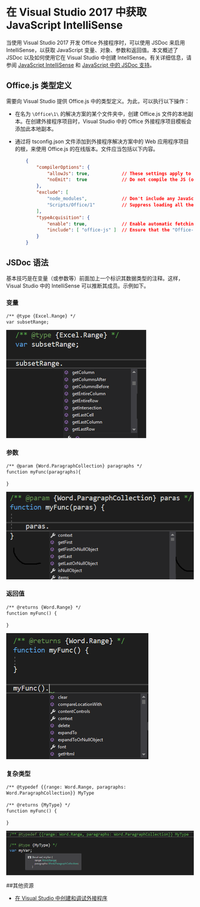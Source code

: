 # <a name="get-javascript-intellisense-in-visual-studio-2017"></a>在 Visual Studio 2017 中获取 JavaScript IntelliSense 

当使用 Visual Studio 2017 开发 Office 外接程序时，可以使用 JSDoc 来启用 IntelliSense，以获取 JavaScript 变量、对象、参数和返回值。本文概述了 JSDoc 以及如何使用它在 Visual Studio 中创建 IntellSense。有关详细信息，请参阅 [JavaScript IntelliSense](https://docs.microsoft.com/zh-cn/visualstudio/ide/javascript-intellisense) 和 [JavaScript 中的 JSDoc 支持](https://github.com/Microsoft/TypeScript/wiki/JsDoc-support-in-JavaScript)。 

## <a name="officejs-type-definitions"></a>Office.js 类型定义

需要向 Visual Studio 提供 Office.js 中的类型定义。为此，可以执行以下操作：

- 在名为 `\Office\1\` 的解决方案的某个文件夹中，创建 Office.js 文件的本地副本。在创建外接程序项目时，Visual Studio 中的 Office 外接程序项目模板会添加此本地副本。 
- 通过将 tsconfig.json 文件添加到外接程序解决方案中的 Web 应用程序项目的根，来使用 Office.js 的在线版本。文件应当包括以下内容。

    ```json
        {        
            "compilerOptions": {
                "allowJs": true,            // These settings apply to JavaScript files also.
                "noEmit":  true             // Do not compile the JS (or TS) files in this project.
            },
            "exclude": [
                "node_modules",             // Don't include any JavaScript found under "node_modules".
                "Scripts/Office/1"          // Suppress loading all the JavaScript files from the Office NuGet package.
            ],
            "typeAcquisition": {
                "enable": true,             // Enable automatic fetching of type definitions for detected JavaScript libraries.
                "include": [ "office-js" ]  // Ensure that the "Office-js" type definition is fetched.
            }
        }
    ```

## <a name="jsdoc-syntax"></a>JSDoc 语法

基本技巧是在变量（或参数等）前面加上一个标识其数据类型的注释。这样，Visual Studio 中的 IntelliSense 可以推断其成员。示例如下。

### <a name="variable"></a>变量

```
/** @type {Excel.Range} */
var subsetRange;
```
![变量的 Intellisense](../images/IntellisenseVS17Var.png)

### <a name="parameter"></a>参数

```
/** @param {Word.ParagraphCollection} paragraphs */
function myFunc(paragraphs){

}
```
![参数的 Intellisense](../images/IntellisenseVS17Param.png)

### <a name="return-value"></a>返回值

```
/** @returns {Word.Range} */
function myFunc() {

}
```
![返回值的 Intellisense](../images/IntellisenseVS17Return.png)

### <a name="complex-types"></a>复杂类型

```
/** @typedef {{range: Word.Range, paragraphs: Word.ParagraphCollection}} MyType

/** @returns {MyType} */
function myFunc() {

}
```
![复杂类型的 Intellisense](../images/IntellisenseVS17ComplexType.png)

##<a name="additional-resources"></a>其他资源

- [在 Visual Studio 中创建和调试外接程序](get-started/create-and-debug-office-add-ins-in-visual-studio.md)

